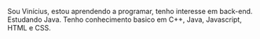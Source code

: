 Sou Vinícius, estou aprendendo a programar, tenho interesse em back-end. Estudando Java.
Tenho conhecimento basico em C++, Java, Javascript, HTML e CSS.
